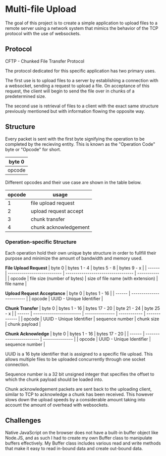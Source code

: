 # Multi-file Upload

The goal of this project is to create a simple application to upload files to a remote server using a network system that mimics the behavior of the TCP protocol with the use of websockets.

## Protocol

CFTP - Chunked File Transfer Protocol

The protocol dedicated for this specific application has two primary uses. 

The first use is to upload files to a server by establishing a connection with a websocket, sending a request to upload a file. On acceptance of this request, the client will begin to send the file over in chunks of a predetermined size. 

The second use is retrieval of files to a client with the exact same structure previously mentioned but with information flowing the opposite way. 

## Structure

Every packet is sent with the first byte signifying the operation to be completed by the recieving entity. This is known as the "Operation Code" byte or "Opcode" for short. 

| byte 0 |
| ------ |
| opcode |

Different opcodes and their use case are shown in the table below.

| opcode | usage                        |
| ------ | ---------------------------- |
| 1      | file upload request          |
| 2      | upload request accept        |
| 3      | chunk transfer               |
| 4      | chunk acknowledgement        |

### Operation-specific Structure

Each operation hold their own unique byte structure in order to fullfill their purpose and minimize the amount of bandwidth and memory used.

**File Upload Request**
| byte 0 | bytes 1 - 4                 | bytes 5 - 8                        | bytes 9 - x | 
| ------ | --------------------------- | ---------------------------------- | ----------- |
| opcode | file size (number of bytes) | size of file name (with extension) | file name   |


**Upload Request Acceptance**
| byte 0 | bytes 1 - 16             |
| ------ | ------------------------ |
| opcode | UUID - Unique Identifier |

**Chunk Transfer**
| byte 0 | bytes 1 - 16             | bytes 17 - 20   | byte 21 - 24 | byte 25 - x   |
| ------ | ------------------------ | --------------- | ------------ | ------------- |
| opcode | UUID - Unique Identifier | sequence number | chunk size   | chunk payload |

**Chunk Acknowledge**
| byte 0 | bytes 1 - 16             | bytes 17 - 20   |
| ------ | ------------------------ | --------------- |
| opcode | UUID - Unique Identifier | sequence number |


UUID is a 16 byte identifier that is assigned to a specific file upload. This allows multiple files to be uploaded concurrently through one socket connection.

Sequence number is a 32 bit unsigned integer that specifies the offset to which the chunk payload should be loaded into. 

Chunk acknowledgement packets are sent back to the uploading client, similar to TCP to acknowledge a chunk has been received. This however slows down the upload speeds by a considerable amount taking into account the amount of overhead with websockets. 

## Challenges

Native JavaScript on the browser does not have a built-in buffer object like Node.JS, and as such I had to create my own Buffer class to manipulate buffers effectively. My Buffer class includes various read and write methods that make it easy to read in-bound data and create out-bound data.
